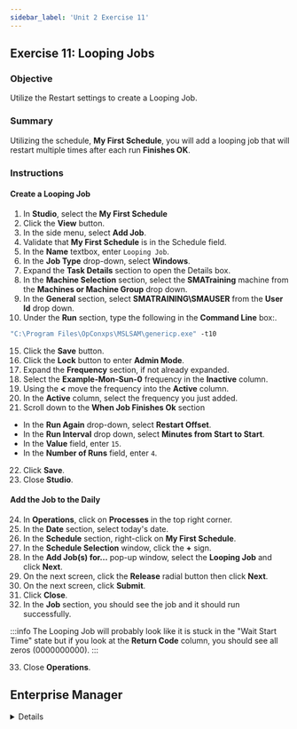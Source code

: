 ```yaml
---
sidebar_label: 'Unit 2 Exercise 11'
---
```


## Exercise 11: Looping Jobs

### Objective 

Utilize the Restart settings to create a Looping Job.

### Summary

Utilizing the schedule, **My First Schedule**, you will add a looping job that will restart multiple times after each run **Finishes OK**.

### Instructions

#### Create a Looping Job
1.	In **Studio**, select the **My First Schedule** 
2.	Click the **View** button.
3.	In the side menu, select **Add Job**.
4.  Validate that **My First Schedule** is in the Schedule field.
4.	In the **Name** textbox, enter ```Looping Job```.
10. In the **Job Type** drop-down, select **Windows**.
11. Expand the **Task Details** section to open the Details box.
12. In the **Machine Selection** section, select the **SMATraining** machine from the **Machines or Machine Group** drop down.
13. In the **General** section, select **SMATRAINING\SMAUSER** from the **User Id** drop down.
14. Under the **Run** section, type the following in the **Command Line** box:.
```cmd
"C:\Program Files\OpConxps\MSLSAM\genericp.exe" -t10
```
15. Click the **Save** button.
16. Click the **Lock** button to enter **Admin Mode**.
17. Expand the **Frequency** section, if not already expanded.
18. Select the **Example-Mon-Sun-0** frequency in the **Inactive** column.
19. Using the **<** move the frequency into the **Active** column.
20. In the **Active** column, select the frequency you just added.
21. Scroll down to the **When Job Finishes Ok** section
  * In the **Run Again** drop-down, select **Restart Offset**.
  * In the **Run Interval** drop down, select **Minutes from Start to Start**.
  * In the **Value** field, enter ```15```.
  * In the **Number of Runs** field, enter ```4```.
22. Click **Save**.
23. Close **Studio**.

#### Add the Job to the Daily

24. In **Operations**, click on **Processes** in the top right corner.
25. In the **Date** section, select today's date.
26. In the **Schedule** section, right-click on **My First Schedule**.
27. In the **Schedule Selection** window, click the **+** sign.
28. In the **Add Job(s) for...** pop-up window, select the **Looping Job** and click **Next**.
29. On the next screen, click the **Release** radial button then click **Next**.
30. On the next screen, click **Submit**.
31. Click **Close**.
32. In the **Job** section, you should see the job and it should run successfully. 

:::info
The Looping Job will probably look like it is stuck in the "Wait Start Time" state but if you look at the **Return Code** column, you should see all zeros (0000000000).
:::

33. Close **Operations**.



## Enterprise Manager

<details>

<!--
<video width="320" height="240" controls>
  <source src="videobasic/U2E11.mp4" type="video/mp4"></source>
Your browser does not support the video tag.
</video>
-->

:::tip [Walkthrough Video - Unit 2 Exercise 11](../static/videobasic/U2E11.mp4)

:::

1.	**Multiple Frequencies**
  *	Create a new Schedule.
  *	Add a Null Job and setup Frequencies allowing a Job to run on the 15th of the month (working day before) and the last business day of the month.
    * Schedule - 5 Day Work Week
    * The Job runs at ```20:00``` when it is not the last day of the month and ```18:00``` when it is the last business day of the month.
  *	Use the Forecast All Button to view both Frequencies.
    * The first listed will be Green and the second will be Yellow. 
2.	**Negative Frequencies**
  *	In a new Null Job (same Schedule), set up Frequencies allowing the Job to run every day of the month, Monday through Friday, unless it is a Holiday or the last Day of the Month.
  *	Use the Forecast All Button to view both Frequencies.
  
  :::note
  The Negative Frequency will appear purple
  :::

</details>
